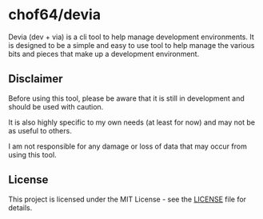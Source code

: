# chof64/devia

Devia (dev + via) is a cli tool to help manage development environments. It is
designed to be a simple and easy to use tool to help manage the various bits
and pieces that make up a development environment.

## Disclaimer

Before using this tool, please be aware that it is still in development and
should be used with caution.

It is also highly specific to my own needs (at least for now) and may not be
as useful to others.

I am not responsible for any damage or loss of data that may occur from using
this tool.

## License

This project is licensed under the MIT License - see the [LICENSE](LICENSE) file
for details.
